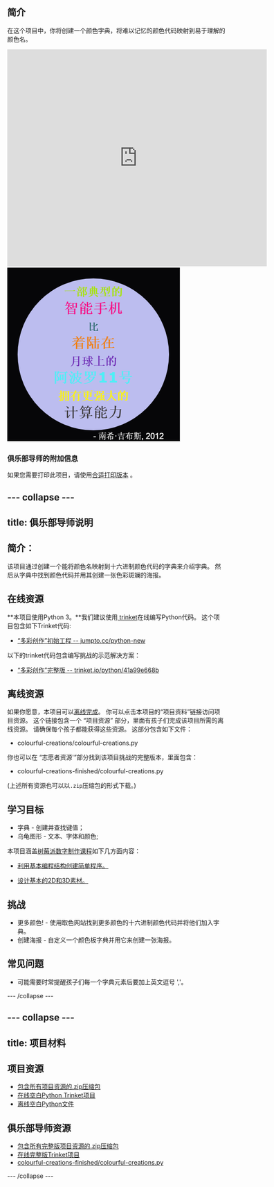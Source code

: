 ## 简介

在这个项目中，你将创建一个颜色字典，将难以记忆的颜色代码映射到易于理解的颜色名。

<div class="trinket">
  <iframe src="https://trinket.io/embed/python/41a99e668b?outputOnly=true&start=result" width="600" height="500" frameborder="0" marginwidth="0" marginheight="0" allowfullscreen>
  </iframe>
  <img src="images/colourful-finished.png">
</div>

### 俱乐部导师的附加信息

如果您需要打印此项目，请使用[合适打印版本](https://projects.raspberrypi.org/en/projects/colourful-creations/print) 。

## \--- collapse \---

## title: 俱乐部导师说明

## 简介：

该项目通过创建一个能将颜色名映射到十六进制颜色代码的字典来介绍字典。 然后从字典中找到颜色代码并用其创建一张色彩斑斓的海报。

## 在线资源

**本项目使用Python 3。**我们建议使用[ trinket](https://trinket.io/)在线编写Python代码。 这个项目包含如下Trinket代码:

* [“多彩创作”初始工程 -- jumpto.cc/python-new](http://jumpto.cc/python-new)

以下的trinket代码包含编写挑战的示范解决方案：

* [“多彩创作”完整版 -- trinket.io/python/41a99e668b](https://trinket.io/python/41a99e668b)

## 离线资源

如果你愿意，本项目可以[离线完成](https://www.codeclubprojects.org/en-GB/resources/python-working-offline/)。 你可以点击本项目的“项目资料”链接访问项目资源。 这个链接包含一个 “项目资源” 部分，里面有孩子们完成该项目所需的离线资源。 请确保每个孩子都能获得这些资源。 这部分包含如下文件：

* colourful-creations/colourful-creations.py

你也可以在 “志愿者资源'”部分找到该项目挑战的完整版本，里面包含：

* colourful-creations-finished/colourful-creations.py

(上述所有资源也可以以`.zip`压缩包的形式下载。)

## 学习目标

* 字典 - 创建并查找键值；
* 乌龟图形 - 文本、字体和颜色;

本项目涵盖[树莓派数字制作课程](http://rpf.io/curriculum)如下几方面内容：

* [利用基本编程结构创建简单程序。](https://www.raspberrypi.org/curriculum/programming/creator)

* [设计基本的2D和3D素材。](https://www.raspberrypi.org/curriculum/design/creator)

## 挑战

* 更多颜色! - 使用取色网站找到更多颜色的十六进制颜色代码并将他们加入字典。 
* 创建海报 - 自定义一个颜色板字典并用它来创建一张海报。 

## 常见问题

* 可能需要时常提醒孩子们每一个字典元素后要加上英文逗号 ','。 

\--- /collapse \---

## \--- collapse \---

## title: 项目材料

## 项目资源

* [包含所有项目资源的.zip压缩包](resources/colourful-creations-project-resources.zip)
* [在线空白Python Trinket项目](http://jumpto.cc/python-new)
* [离线空白Python文件](resources/new-new.py)

## 俱乐部导师资源

* [包含所有完整版项目资源的.zip压缩包](resources/colourful-creations-volunteer-resources.zip)
* [在线完整版Trinket项目](https://trinket.io/python/41a99e668b)
* [colourful-creations-finished/colourful-creations.py](resources/colourful-creations-finished-colourful-creations.py)

\--- /collapse \---